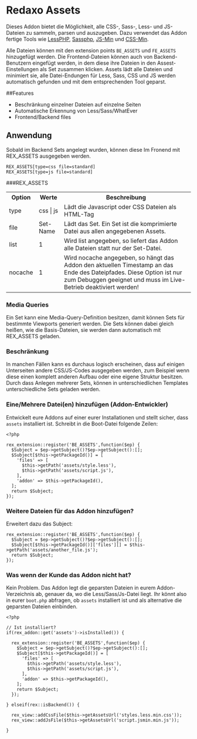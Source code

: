 # Redaxo Assets

Dieses Addon bietet die Möglichkeit, alle CSS-, Sass-, Less- und JS-Dateien zu sammeln, parsen und auszugeben. Dazu verwendet das Addon fertige Tools wie [LessPHP](https://github.com/oyejorge/less.php), [Sassphp](https://github.com/leafo/scssphp), [JS-Min](https://github.com/rgrove/jsmin-php/) und [CSS-Min](https://github.com/natxet/CssMin).

Alle Dateien können mit den extension points `BE_ASSETS` und `FE_ASSETS` hinzugefügt werden. Die Frontend-Dateien können auch von Backend-Benutzern eingefügt werden, in dem diese ihre Dateien in den Assest-Einstellungen als Set zusammen klicken. Assets lädt alle Dateien und minimiert sie, alle Datei-Endungen für Less, Sass, CSS und JS werden automatisch gefunden und mit dem entsprechenden Tool geparst.

##Features

- Beschränkung einzelner Dateien auf einzelne Seiten
- Automatische Erkennung von Less/Sass/WhatEver 
- Frontend/Backend files

## Anwendung

Sobald im Backend Sets angelegt wurden, können diese Im Fronend mit REX_ASSETS ausgegeben werden.

```
REX_ASSETS[type=css file=standard]
REX_ASSETS[type=js file=standard]
```

###REX_ASSETS

<table width="100%">
	<tr>
		<th>Option</th>
		<th>Werte</th>
		<th>Beschreibung</th>
	</tr>
	<tr>
		<td>type</td>
		<td>css | js</td>
		<td>Lädt die Javascript oder CSS Dateien als HTML-Tag</td>
	</tr>
	<tr>
		<td>file</td>
		<td>Set-Name</td>
		<td>Lädt das Set. Ein Set ist die komprimierte Datei aus allen angegebenen Assets.</td>
	</tr>
	<tr>
		<td>list</td>
		<td>1</td>
		<td>Wird list angegeben, so liefert das Addon alle Dateien statt nur der Set-Datei.</td>
	</tr>
	<tr>
		<td>nocache</td>
		<td>1</td>
		<td>Wird nocache angegeben, so hängt das Addon den aktuellen Timestamp an das Ende des Dateipfades. Diese Option ist nur zum Debuggen geeignet und muss im Live-Betrieb deaktiviert werden!</td>
	</tr>
</table>

### Media Queries

Ein Set kann eine Media-Query-Definition besitzen, damit können Sets für bestimmte Viewports generiert werden. Die Sets können dabei gleich heißen, wie die Basis-Dateien, sie werden dann automatisch mit REX_ASSETS geladen.

### Beschränkung

In manchen Fällen kann es durchaus logisch erscheinen, dass auf einigen Unterseiten andere CSS/JS-Codes ausgegeben werden, zum Beispiel wenn diese einen  komplett anderen Aufbau oder eine eigene Struktur besitzen. Durch dass Anlegen mehrerer Sets, können in unterschiedlichen Templates unterschiedliche Sets geladen werden.

### Eine/Mehrere Datei(en) hinzufügen (Addon-Entwickler)

Entwickelt eure Addons auf einer eurer Installationen und stellt sicher, dass `assets` installiert ist. Schreibt in die Boot-Datei folgende Zeilen:

```
<?php

rex_extension::register('BE_ASSETS',function($ep) {
  $Subject = $ep->getSubject()?$ep->getSubject():[];
  $Subject[$this->getPackageId()] = [
    'files' => [
      $this->getPath('assets/style.less'),
      $this->getPath('assets/script.js'),
    ],
    'addon' => $this->getPackageId(),
  ];
  return $Subject;
});
```

### Weitere Dateien für das Addon hinzufügen?

Erweitert dazu das Subject:

```
rex_extension::register('BE_ASSETS',function($ep) {
  $Subject = $ep->getSubject()?$ep->getSubject():[];
  $Subject[$this->getPackageId()]['files'][] = $this->getPath('assets/another_file.js');
  return $Subject;
});
```

### Was wenn der Kunde das Addon nicht hat?

Kein Problem. Das Addon legt die geparsten Dateien in eurem Addon-Verzeichnis ab, genauer da, wo die Less/Sass/Js-Datei liegt. Ihr könnt also in eurer `boot.php` abfragen, ob `assets` installiert ist und als alternative die geparsten Dateien einbinden.

```
<?php

// Ist installiert?
if(rex_addon::get('assets')->isInstalled()) {

  rex_extension::register('BE_ASSETS',function($ep) {
    $Subject = $ep->getSubject()?$ep->getSubject():[];
    $Subject[$this->getPackageId()] = [
      'files' => [
        $this->getPath('assets/style.less'),
        $this->getPath('assets/script.js'),
      ],
      'addon' => $this->getPackageId(),
    ];
    return $Subject;
  });

} elseif(rex::isBackend()) {

  rex_view::addCssFile($this->getAssetsUrl('styles.less.min.css'));
  rex_view::addJsFile($this->getAssetsUrl('script.jsmin.min.js'));
  
}
```
